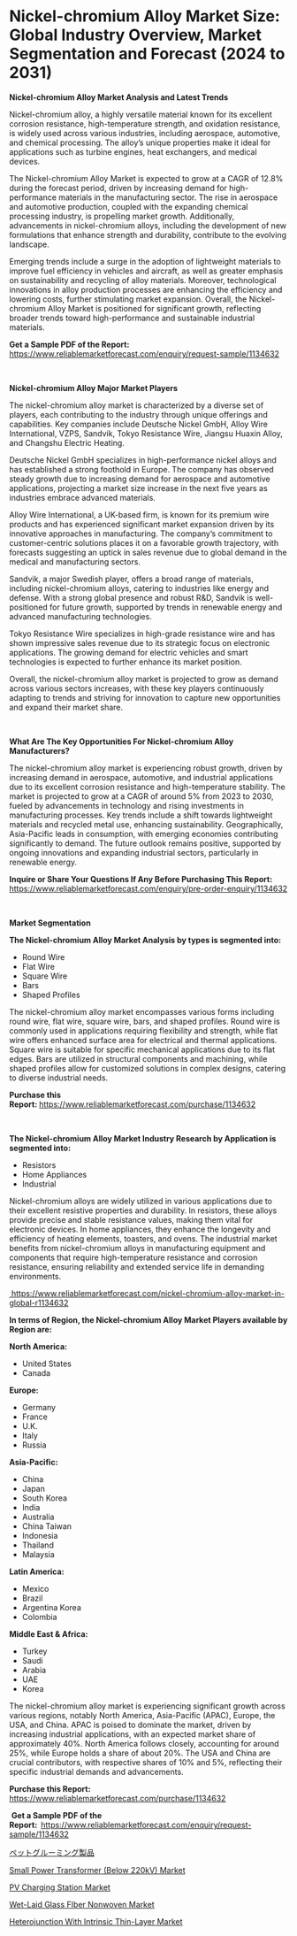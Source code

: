 <p><h1>Nickel-chromium Alloy Market Size: Global Industry Overview, Market Segmentation and Forecast (2024 to 2031)</h1></p><p><strong>Nickel-chromium Alloy Market Analysis and Latest Trends</strong></p>
<p><p>Nickel-chromium alloy, a highly versatile material known for its excellent corrosion resistance, high-temperature strength, and oxidation resistance, is widely used across various industries, including aerospace, automotive, and chemical processing. The alloy’s unique properties make it ideal for applications such as turbine engines, heat exchangers, and medical devices.</p><p>The Nickel-chromium Alloy Market is expected to grow at a CAGR of 12.8% during the forecast period, driven by increasing demand for high-performance materials in the manufacturing sector. The rise in aerospace and automotive production, coupled with the expanding chemical processing industry, is propelling market growth. Additionally, advancements in nickel-chromium alloys, including the development of new formulations that enhance strength and durability, contribute to the evolving landscape. </p><p>Emerging trends include a surge in the adoption of lightweight materials to improve fuel efficiency in vehicles and aircraft, as well as greater emphasis on sustainability and recycling of alloy materials. Moreover, technological innovations in alloy production processes are enhancing the efficiency and lowering costs, further stimulating market expansion. Overall, the Nickel-chromium Alloy Market is positioned for significant growth, reflecting broader trends toward high-performance and sustainable industrial materials.</p></p>
<p><strong>Get a Sample PDF of the Report:&nbsp;</strong> <a href="https://www.reliablemarketforecast.com/enquiry/request-sample/1134632?utm_campaign=1082&utm_medium=2&utm_source=Github&utm_content=ia&utm_term=08102024&utm_id=nickel-chromium-alloy">https://www.reliablemarketforecast.com/enquiry/request-sample/1134632</a></p>
<p>&nbsp;</p>
<p><strong>Nickel-chromium Alloy Major Market Players</strong></p>
<p><p>The nickel-chromium alloy market is characterized by a diverse set of players, each contributing to the industry through unique offerings and capabilities. Key companies include Deutsche Nickel GmbH, Alloy Wire International, VZPS, Sandvik, Tokyo Resistance Wire, Jiangsu Huaxin Alloy, and Changshu Electric Heating.</p><p>Deutsche Nickel GmbH specializes in high-performance nickel alloys and has established a strong foothold in Europe. The company has observed steady growth due to increasing demand for aerospace and automotive applications, projecting a market size increase in the next five years as industries embrace advanced materials.</p><p>Alloy Wire International, a UK-based firm, is known for its premium wire products and has experienced significant market expansion driven by its innovative approaches in manufacturing. The company’s commitment to customer-centric solutions places it on a favorable growth trajectory, with forecasts suggesting an uptick in sales revenue due to global demand in the medical and manufacturing sectors.</p><p>Sandvik, a major Swedish player, offers a broad range of materials, including nickel-chromium alloys, catering to industries like energy and defense. With a strong global presence and robust R&D, Sandvik is well-positioned for future growth, supported by trends in renewable energy and advanced manufacturing technologies.</p><p>Tokyo Resistance Wire specializes in high-grade resistance wire and has shown impressive sales revenue due to its strategic focus on electronic applications. The growing demand for electric vehicles and smart technologies is expected to further enhance its market position.</p><p>Overall, the nickel-chromium alloy market is projected to grow as demand across various sectors increases, with these key players continuously adapting to trends and striving for innovation to capture new opportunities and expand their market share.</p></p>
<p>&nbsp;</p>
<p><strong>What Are The Key Opportunities For Nickel-chromium Alloy Manufacturers?</strong></p>
<p><p>The nickel-chromium alloy market is experiencing robust growth, driven by increasing demand in aerospace, automotive, and industrial applications due to its excellent corrosion resistance and high-temperature stability. The market is projected to grow at a CAGR of around 5% from 2023 to 2030, fueled by advancements in technology and rising investments in manufacturing processes. Key trends include a shift towards lightweight materials and recycled metal use, enhancing sustainability. Geographically, Asia-Pacific leads in consumption, with emerging economies contributing significantly to demand. The future outlook remains positive, supported by ongoing innovations and expanding industrial sectors, particularly in renewable energy.</p></p>
<p><strong>Inquire or Share Your Questions If Any Before Purchasing This Report:</strong> <a href="https://www.reliablemarketforecast.com/enquiry/pre-order-enquiry/1134632?utm_campaign=1082&utm_medium=2&utm_source=Github&utm_content=ia&utm_term=08102024&utm_id=nickel-chromium-alloy">https://www.reliablemarketforecast.com/enquiry/pre-order-enquiry/1134632</a></p>
<p>&nbsp;</p>
<p><strong>Market Segmentation</strong></p>
<p><strong>The Nickel-chromium Alloy Market Analysis by types is segmented into:</strong></p>
<p><ul><li>Round Wire</li><li>Flat Wire</li><li>Square Wire</li><li>Bars</li><li>Shaped Profiles</li></ul></p>
<p><p>The nickel-chromium alloy market encompasses various forms including round wire, flat wire, square wire, bars, and shaped profiles. Round wire is commonly used in applications requiring flexibility and strength, while flat wire offers enhanced surface area for electrical and thermal applications. Square wire is suitable for specific mechanical applications due to its flat edges. Bars are utilized in structural components and machining, while shaped profiles allow for customized solutions in complex designs, catering to diverse industrial needs.</p></p>
<p><strong>Purchase this Report:&nbsp;</strong><a href="https://www.reliablemarketforecast.com/purchase/1134632?utm_campaign=1082&utm_medium=2&utm_source=Github&utm_content=ia&utm_term=08102024&utm_id=nickel-chromium-alloy">https://www.reliablemarketforecast.com/purchase/1134632</a></p>
<p>&nbsp;</p>
<p><strong>The Nickel-chromium Alloy Market Industry Research by Application is segmented into:</strong></p>
<p><ul><li>Resistors</li><li>Home Appliances</li><li>Industrial</li></ul></p>
<p><p>Nickel-chromium alloys are widely utilized in various applications due to their excellent resistive properties and durability. In resistors, these alloys provide precise and stable resistance values, making them vital for electronic devices. In home appliances, they enhance the longevity and efficiency of heating elements, toasters, and ovens. The industrial market benefits from nickel-chromium alloys in manufacturing equipment and components that require high-temperature resistance and corrosion resistance, ensuring reliability and extended service life in demanding environments.</p></p>
<p><a href="https://www.reliablemarketforecast.com/nickel-chromium-alloy-market-in-global-r1134632?utm_campaign=1082&utm_medium=2&utm_source=Github&utm_content=ia&utm_term=08102024&utm_id=nickel-chromium-alloy">&nbsp;https://www.reliablemarketforecast.com/nickel-chromium-alloy-market-in-global-r1134632</a></p>
<p><strong>In terms of Region, the Nickel-chromium Alloy Market Players available by Region are:</strong></p>
<p>
    <p> <strong> North America: </strong>
        <ul>
            <li>United States</li>
            <li>Canada</li>
        </ul>
        </p> 
    <p> <strong> Europe: </strong>
        <ul>
            <li>Germany</li>
            <li>France</li>
            <li>U.K.</li>
            <li>Italy</li>
            <li>Russia</li>
        </ul>
        </p> 
    <p> <strong> Asia-Pacific: </strong>
        <ul>
            <li>China</li>
            <li>Japan</li>
            <li>South Korea</li>
            <li>India</li>
            <li>Australia</li>
            <li>China Taiwan</li>
            <li>Indonesia</li>
            <li>Thailand</li>
            <li>Malaysia</li>
        </ul>
        </p> 
    <p> <strong> Latin America: </strong>
        <ul>
            <li>Mexico</li>
            <li>Brazil</li>
            <li>Argentina Korea</li>
            <li>Colombia</li>
        </ul>
        </p> 
    <p> <strong> Middle East & Africa: </strong>
        <ul>
            <li>Turkey</li>
            <li>Saudi</li>
            <li>Arabia</li>
            <li>UAE</li>
            <li>Korea</li>
        </ul>
    </p>
    </p>
<p><p>The nickel-chromium alloy market is experiencing significant growth across various regions, notably North America, Asia-Pacific (APAC), Europe, the USA, and China. APAC is poised to dominate the market, driven by increasing industrial applications, with an expected market share of approximately 40%. North America follows closely, accounting for around 25%, while Europe holds a share of about 20%. The USA and China are crucial contributors, with respective shares of 10% and 5%, reflecting their specific industrial demands and advancements.</p></p>
<p><strong>Purchase this Report: </strong><a href="https://www.reliablemarketforecast.com/purchase/1134632?utm_campaign=1082&utm_medium=2&utm_source=Github&utm_content=ia&utm_term=08102024&utm_id=nickel-chromium-alloy">https://www.reliablemarketforecast.com/purchase/1134632</a></p>
<p>&nbsp;<strong>Get a Sample PDF of the Report:&nbsp;&nbsp;</strong><a href="https://www.reliablemarketforecast.com/enquiry/request-sample/1134632?utm_campaign=1082&utm_medium=2&utm_source=Github&utm_content=ia&utm_term=08102024&utm_id=nickel-chromium-alloy">https://www.reliablemarketforecast.com/enquiry/request-sample/1134632</a></p>
<p><strong></strong></p>
<p><p><a href="https://github.com/lababdou/Market-Research-Report-List-6/blob/main/178273717182.md?utm_campaign=1082&utm_medium=2&utm_source=Github&utm_content=ia&utm_term=08102024&utm_id=nickel-chromium-alloy">ペットグルーミング製品</a></p><p><a href="https://issuu.com/reportprime-2/docs/small-power-transformer-below-220kv_11511e0cf42668?utm_campaign=1082&utm_medium=2&utm_source=Github&utm_content=ia&utm_term=08102024&utm_id=nickel-chromium-alloy">Small Power Transformer (Below 220kV) Market</a></p><p><a href="https://www.linkedin.com/pulse/pv-charging-station-market-size-type-on-grid-power-stationoff-tapsf?utm_campaign=1082&utm_medium=2&utm_source=Github&utm_content=ia&utm_term=08102024&utm_id=nickel-chromium-alloy">PV Charging Station Market</a></p><p><a href="https://github.com/NorbertYates/Market-Research-Report-List-7/blob/main/wet-laid-glass-fiber-nonwoven-market.md?utm_campaign=1082&utm_medium=2&utm_source=Github&utm_content=ia&utm_term=08102024&utm_id=nickel-chromium-alloy">Wet-Laid Glass FIber Nonwoven Market</a></p><p><a href="https://issuu.com/reportprime-2/docs/heterojunction-with-intrinsic-thin-_93234c2e0173c4?utm_campaign=1082&utm_medium=2&utm_source=Github&utm_content=ia&utm_term=08102024&utm_id=nickel-chromium-alloy">Heterojunction With Intrinsic Thin-Layer Market</a></p></p>